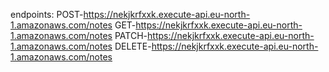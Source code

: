 endpoints:
POST-https://nekjkrfxxk.execute-api.eu-north-1.amazonaws.com/notes
GET-https://nekjkrfxxk.execute-api.eu-north-1.amazonaws.com/notes
PATCH-https://nekjkrfxxk.execute-api.eu-north-1.amazonaws.com/notes
DELETE-https://nekjkrfxxk.execute-api.eu-north-1.amazonaws.com/notes
